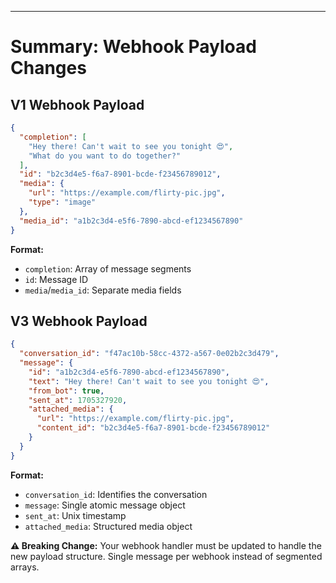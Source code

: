---

# Summary: Webhook Payload Changes

<div class="grid grid-cols-2 gap-6 text-sm">

<div>

## V1 Webhook Payload

```json
{
  "completion": [
    "Hey there! Can't wait to see you tonight 😍",
    "What do you want to do together?"
  ],
  "id": "b2c3d4e5-f6a7-8901-bcde-f23456789012",
  "media": {
    "url": "https://example.com/flirty-pic.jpg",
    "type": "image"
  },
  "media_id": "a1b2c3d4-e5f6-7890-abcd-ef1234567890"
}
```

**Format:**
- `completion`: Array of message segments
- `id`: Message ID
- `media`/`media_id`: Separate media fields

</div>

<div>

## V3 Webhook Payload

```json
{
  "conversation_id": "f47ac10b-58cc-4372-a567-0e02b2c3d479",
  "message": {
    "id": "a1b2c3d4-e5f6-7890-abcd-ef1234567890",
    "text": "Hey there! Can't wait to see you tonight 😍",
    "from_bot": true,
    "sent_at": 1705327920,
    "attached_media": {
      "url": "https://example.com/flirty-pic.jpg",
      "content_id": "b2c3d4e5-f6a7-8901-bcde-f23456789012"
    }
  }
}
```

**Format:**
- `conversation_id`: Identifies the conversation
- `message`: Single atomic message object
- `sent_at`: Unix timestamp
- `attached_media`: Structured media object

</div>

</div>

<div class="mt-4 p-3 bg-red-50 border-l-4 border-red-500 text-red-800 text-xs">
<strong>⚠️ Breaking Change:</strong> Your webhook handler must be updated to handle the new payload structure. Single message per webhook instead of segmented arrays.
</div>
